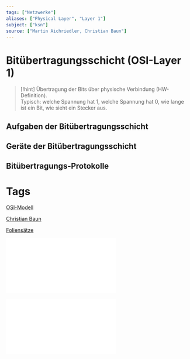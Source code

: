 ```yaml
---
tags: ["Netzwerke"]
aliases: ["Physical Layer", "Layer 1"]
subject: ["ksn"]
source: ["Martin Aichriedler, Christian Baun"]
---
```


# Bitübertragungsschicht (OSI-Layer 1)

> [!hint] Übertragung der Bits über physische Verbindung (HW-Definition).  
> Typisch: welche Spannung hat 1, welche Spannung hat 0, wie lange ist ein Bit, wie sieht ein Stecker aus.

## Aufgaben der Bitübertragungsschicht

## Geräte der Bitübertragungsschicht

## Bitübertragungs-Protokolle

# Tags

[OSI-Modell](OSI-Modell.md)

[Christian Baun](http://www.christianbaun.de/)

[Foliensätze](http://www.christianbaun.de/Netzwerke1718/index_de.html)

![2-FS_ComputerNetze](assets/Christian-Baun-pdf/2-FS_ComputerNetze.pdf)

![3-FS_ComputerNetze](assets/Christian-Baun-pdf/3-FS_ComputerNetze.pdf)